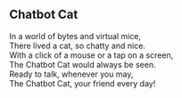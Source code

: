 ## Chatbot Cat

In a world of bytes and virtual mice,  
There lived a cat, so chatty and nice.  
With a click of a mouse or a tap on a screen,  
The Chatbot Cat would always be seen.  
Ready to talk, whenever you may,  
The Chatbot Cat, your friend every day!   